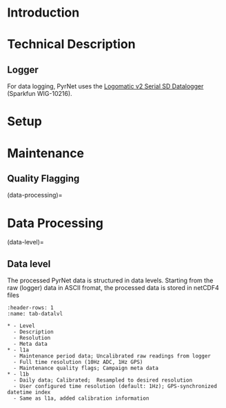 # Introduction

# Technical Description

## Logger
For data logging, PyrNet uses the [Logomatic v2 Serial SD Datalogger](https://www.sparkfun.com/products/retired/10216) (Sparkfun WIG-10216).


# Setup

# Maintenance

## Quality Flagging

(data-processing)=
# Data Processing

(data-level)=
## Data level
The processed PyrNet data is structured in data levels.
Starting from the raw (logger) data in ASCII fromat, the processed data is stored in netCDF4 files

```{list-table} PyrNet data level
:header-rows: 1
:name: tab-datalvl

* - Level
  - Description
  - Resolution
  - Meta data
* - l1a
  - Maintenance period data; Uncalibrated raw readings from logger
  - Full time resolution (10Hz ADC, 1Hz GPS) 
  - Maintenance quality flags; Campaign meta data
* - l1b
  - Daily data; Calibrated;  Resampled to desired resolution
  - User configured time resolution (default: 1Hz); GPS-synchronized datetime index
  - Same as l1a, added calibration information
```



